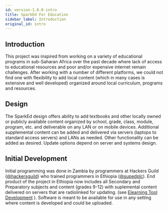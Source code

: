 ```yaml
---
id: version-1.8.0-intro
title: SparkEd For Education
sidebar_label: Introduction
original_id: intro
---
```


## Introduction


This project was inspired from working on a variety of educational programs in sub-Saharan Africa over the past decade where lack of access to educational resources and poor and/or expensive internet remain challenges. After working with a number of different platforms, we could not find one with flexibility to add local content (which in many cases is extensive and well developed) organized around local curriculum, programs and resources.


## Design


The SparkEd design offers ability to add textbooks and other locally owned or publicly available content organized by school, grade, class, module, program, etc. and deliverable on any LAN or on mobile devices. Additional supplemental content can be added and delivered via servers (laptops to standard access servers) and LANs as needed. Other functionality can be added as desired. Update options depend on server and systems design.


## Initial Development

Initial programming was done in Zambia by programmers at Hackers Guild ([@hackersguild](https://github.com/hackersguild)) who trained programmers in Ethiopia ([@supedplc](https://github.com/supedplc)).  End product of the project in Ethiopia now includes all Secondary and Preparatory subjects and content (grades 9-12) with suplemental content delivered on servers that are radiolinked for updating.  (see [Elearning Tool Development](http://www.uab.edu/sparkmancenter/elearning-tool-development) ).  Software is meant to be available for use in any setting where content is developed and could be uploaded.


